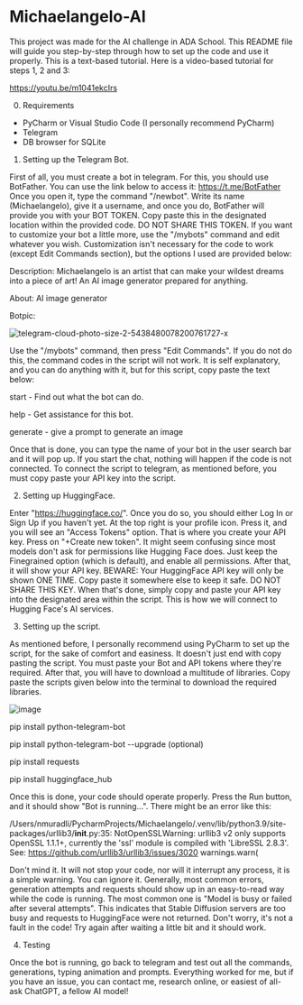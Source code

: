 # Michaelangelo-AI
This project was made for the AI challenge in ADA School.
This README file will guide you step-by-step through how to set up the code and use it properly. This is a text-based tutorial. Here is a video-based tutorial for steps 1, 2 and 3:

https://youtu.be/m1041ekcIrs

0) Requirements
- PyCharm or Visual Studio Code (I personally recommend PyCharm)
- Telegram
- DB browser for SQLite

1) Setting up the Telegram Bot.
   
First of all, you must create a bot in telegram. For this, you should use BotFather. You can use the link below to access it:
https://t.me/BotFather
Once you open it, type the command "/newbot". Write its name (Michaelangelo), give it a username, and once you do, BotFather will provide you with your BOT TOKEN. Copy paste this in the designated location within the provided code. DO NOT SHARE THIS TOKEN. If you want to customize your bot a little more, use the "/mybots" command and edit whatever you wish. Customization isn't necessary for the code to work (except Edit Commands section), but the options I used are provided below:

Description:
Michaelangelo is an artist that can make your wildest dreams into a piece of art! An AI image generator prepared for anything.

About:
AI image generator

Botpic:

![telegram-cloud-photo-size-2-5438480078200761727-x](https://github.com/user-attachments/assets/f4f415ad-cf2c-46e1-a176-f0689eac21a1)

Use the "/mybots" command, then press "Edit Commands". If you do not do this, the command codes in the script will not work. It is self explanatory, and you can do anything with it, but for this script, copy paste the text below:

start - Find out what the bot can do.

help - Get assistance for this bot. 

generate - give a prompt to generate an image

Once that is done, you can type the name of your bot in the user search bar and it will pop up. If you start the chat, nothing will happen if the code is not connected. To connect the script to telegram, as mentioned before, you must copy paste your API key into the script.

2) Setting up HuggingFace.
   
Enter "https://huggingface.co/". Once you do so, you should either Log In or Sign Up if you haven't yet. At the top right is your profile icon. Press it, and you will see an "Access Tokens" option. That is where you create your API key. Press on "+Create new token". It might seem confusing since most models don't ask for permissions like Hugging Face does. Just keep the Finegrained option (which is default), and enable all permissions. After that, it will show your API key. BEWARE: Your HuggingFace API key will only be shown ONE TIME. Copy paste it somewhere else to keep it safe. DO NOT SHARE THIS KEY.
When that's done, simply copy and paste your API key into the designated area within the script. This is how we will connect to Hugging Face's AI services.

3) Setting up the script.
   
As mentioned before, I personally recommend using PyCharm to set up the script, for the sake of comfort and easiness. It doesn't just end with copy pasting the script. You must paste your Bot and API tokens where they're required. After that, you will have to download a multitude of libraries. Copy paste the scripts given below into the terminal to download the required libraries.

![image](https://github.com/user-attachments/assets/573b84d4-ed61-428b-a790-9438bef23bb4)

pip install python-telegram-bot

pip install python-telegram-bot --upgrade (optional)

pip install requests

pip install huggingface_hub

Once this is done, your code should operate properly. Press the Run button, and it should show "Bot is running...". There might be an error like this:

/Users/nmuradli/PycharmProjects/Michaelangelo/.venv/lib/python3.9/site-packages/urllib3/__init__.py:35: NotOpenSSLWarning: urllib3 v2 only supports OpenSSL 1.1.1+, currently the 'ssl' module is compiled with 'LibreSSL 2.8.3'. See: https://github.com/urllib3/urllib3/issues/3020
  warnings.warn(
  
Don't mind it. It will not stop your code, nor will it interrupt any process, it is a simple warning. You can ignore it. Generally, most common errors, generation attempts and requests should show up in an easy-to-read way while the code is running. The most common one is "Model is busy or failed after several attempts". This indicates that Stable Diffusion servers are too busy and requests to HuggingFace were not returned. Don't worry, it's not a fault in the code! Try again after waiting a little bit and it should work.

4) Testing
   
Once the bot is running, go back to telegram and test out all the commands, generations, typing animation and prompts. Everything worked for me, but if you have an issue, you can contact me, research online, or easiest of all- ask ChatGPT, a fellow AI model!




